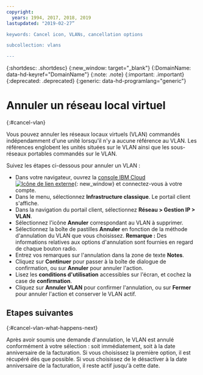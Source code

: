 ```yaml
---
copyright:
  years: 1994, 2017, 2018, 2019
lastupdated: "2019-02-27”

keywords: Cancel icon, VLANs, cancellation options

subcollection: vlans

---
```


{:shortdesc: .shortdesc}
{:new_window: target="_blank"}
{:DomainName: data-hd-keyref="DomainName"}
{:note: .note}
{:important: .important}
{:deprecated: .deprecated}
{:generic: data-hd-programlang="generic"}

# Annuler un réseau local virtuel
{:#cancel-vlan}

Vous pouvez annuler les réseaux locaux virtuels (VLAN) commandés indépendamment d'une unité lorsqu'il n'y a aucune référence au VLAN.  Les références englobent les unités situées sur le VLAN ainsi que les sous-réseaux portables commandés sur le VLAN.

Suivez les étapes ci-dessous pour annuler un VLAN :

* Dans votre navigateur, ouvrez la [console IBM Cloud ![Icône de lien externe](../../icons/launch-glyph.svg "Icône de lien externe")](https://{DomainName}/){: new_window} et connectez-vous à votre compte.
* Dans le menu, sélectionnez **Infrastructure classique**. Le portail client s'affiche.
* Dans la navigation du portail client, sélectionnez **Réseau > Gestion IP > VLAN**.
* Sélectionnez l'icône **Annuler** correspondant au VLAN à supprimer.
* Sélectionnez la boîte de pastilles **Annuler** en fonction de la méthode d'annulation du VLAN que vous choisissez. **Remarque :** Des informations relatives aux options d'annulation sont fournies en regard de chaque bouton radio.
* Entrez vos remarques sur l'annulation dans la zone de texte **Notes**.
* Cliquez sur **Continuer** pour passer à la boîte de dialogue de confirmation, ou sur **Annuler** pour annuler l'action.
* Lisez les **conditions d'utilisation** accessibles sur l'écran, et cochez la case de **confirmation**.
* Cliquez sur **Annuler VLAN** pour confirmer l'annulation, ou sur **Fermer** pour annuler l'action et conserver le VLAN actif.

## Etapes suivantes
{:#cancel-vlan-what-happens-next}

Après avoir soumis une demande d'annulation, le VLAN est annulé conformément à votre sélection : soit immédiatement, soit à la date anniversaire de la facturation. Si vous choisissez la première option, il est récupéré dès que possible. Si vous choisissez de le désactiver à la date anniversaire de la facturation, il reste actif jusqu'à cette date.
